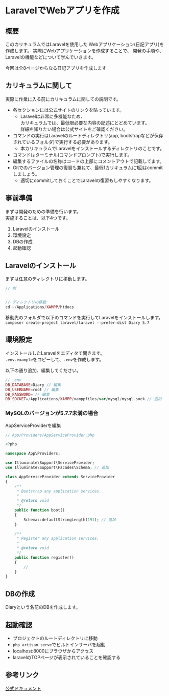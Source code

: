 # LaravelでWebアプリを作成

## 概要
このカリキュラムではLaravelを使用した
Webアプリケーション(日記アプリ)を作成します。
実際にWebアプリケーションを作成することで、
開発の手順や、Laravelの機能などについて学んでいきます。

今回は全8ページからなる日記アプリを作成します

## カリキュラムに関して
実際に作業に入る前にカリキュラムに関しての説明です。  
- 各セクションには公式サイトのリンクを貼っています。
  - Laravelは非常に多機能なため、  
    カリキュラムでは、最低限必要な内容の記述にとどめています。  
    詳細を知りたい場合は公式サイトをご確認ください。
- コマンドの実行はLaravelのルートディレクトリ(app, bootstrapなどが保存されているフォルダ)で実行する必要があります。 
  - 本カリキュラムでLaravelをインストールするディレクトリのことです。   
- コマンドはターミナル(コマンドプロンプト)で実行します。  
- 編集するファイルの名称はコードの上部にコメントアウトで記載してます。  
- Gitでのバージョン管理の復習も兼ねて、最低1カリキュラムに1回はcommitしましょう。
  - 適切にcommitしておくことでLaravelの復習もしやすくなります。

## 事前準備
まずは開発のための準備を行います。  
実施することは、以下4つです。    
1. Laravelのインストール
2. 環境設定
3. DBの作成
4. 起動確認

## Laravelのインストール

まずは任意のディレクトリに移動します。  
```php
// 例


// ディレクトリの移動
cd ~/Applications/XAMPP/htdocs
```

移動先のフォルダで以下のコマンドを実行してLaravelをインストールします。  
`composer create-project laravel/laravel --prefer-dist Diary 5.7`

## 環境設定
インストールしたLaravelをエディタで開きます。  
`.env.example`をコピーして、`.env`を作成します。

以下の通り追加、編集してください。
```php
// .env
DB_DATABASE=Diary // 編集
DB_USERNAME=root // 編集
DB_PASSWORD= // 編集
DB_SOCKET=/Applications/XAMPP/xamppfiles/var/mysql/mysql.sock // 追加
```

### MySQLのバージョンが5.7.7未満の場合
AppServiceProviderを編集
```php
// App/Providers/AppServiceProvider.php

<?php

namespace App\Providers;

use Illuminate\Support\ServiceProvider;
use Illuminate\Support\Facades\Schema; // 追加

class AppServiceProvider extends ServiceProvider
{
    /**
     * Bootstrap any application services.
     *
     * @return void
     */
    public function boot()
    {
        Schema::defaultStringLength(191); // 追加
    }

    /**
     * Register any application services.
     *
     * @return void
     */
    public function register()
    {
        //
    }
}

```

## DBの作成
Diaryという名前のDBを作成します。  

## 起動確認
- プロジェクトのルートディレクトリに移動
- `php artisan serve`でビルトインサーバを起動
- localhost:8000にブラウザからアクセス
- laravelのTOPページが表示されていることを確認する

## 参考リンク
[公式ドキュメント](https://readouble.com/laravel/5.7/ja/)

